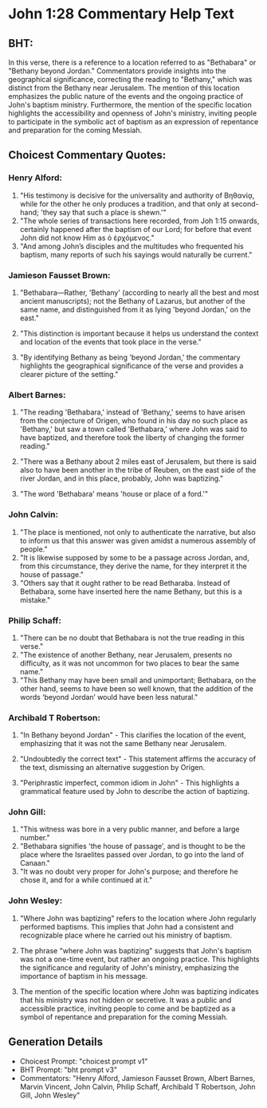 # John 1:28 Commentary Help Text

## BHT:
In this verse, there is a reference to a location referred to as "Bethabara" or "Bethany beyond Jordan." Commentators provide insights into the geographical significance, correcting the reading to "Bethany," which was distinct from the Bethany near Jerusalem. The mention of this location emphasizes the public nature of the events and the ongoing practice of John's baptism ministry. Furthermore, the mention of the specific location highlights the accessibility and openness of John's ministry, inviting people to participate in the symbolic act of baptism as an expression of repentance and preparation for the coming Messiah.

## Choicest Commentary Quotes:
### Henry Alford:
1. "His testimony is decisive for the universality and authority of Βηθανίᾳ, while for the other he only produces a tradition, and that only at second-hand; 'they say that such a place is shewn.'" 
2. "The whole series of transactions here recorded, from Joh 1:15 onwards, certainly happened after the baptism of our Lord; for before that event John did not know Him as ὁ ἐρχόμενος." 
3. "And among John’s disciples and the multitudes who frequented his baptism, many reports of such his sayings would naturally be current."

### Jamieson Fausset Brown:
1. "Bethabara—Rather, 'Bethany' (according to nearly all the best and most ancient manuscripts); not the Bethany of Lazarus, but another of the same name, and distinguished from it as lying 'beyond Jordan,' on the east." 

2. "This distinction is important because it helps us understand the context and location of the events that took place in the verse." 

3. "By identifying Bethany as being 'beyond Jordan,' the commentary highlights the geographical significance of the verse and provides a clearer picture of the setting."

### Albert Barnes:
1. "The reading 'Bethabara,' instead of 'Bethany,' seems to have arisen from the conjecture of Origen, who found in his day no such place as 'Bethany,' but saw a town called 'Bethabara,' where John was said to have baptized, and therefore took the liberty of changing the former reading." 

2. "There was a Bethany about 2 miles east of Jerusalem, but there is said also to have been another in the tribe of Reuben, on the east side of the river Jordan, and in this place, probably, John was baptizing." 

3. "The word 'Bethabara' means 'house or place of a ford.'"

### John Calvin:
1. "The place is mentioned, not only to authenticate the narrative, but also to inform us that this answer was given amidst a numerous assembly of people."
2. "It is likewise supposed by some to be a passage across Jordan, and, from this circumstance, they derive the name, for they interpret it the house of passage."
3. "Others say that it ought rather to be read Betharaba. Instead of Bethabara, some have inserted here the name Bethany, but this is a mistake."

### Philip Schaff:
1. "There can be no doubt that Bethabara is not the true reading in this verse." 
2. "The existence of another Bethany, near Jerusalem, presents no difficulty, as it was not uncommon for two places to bear the same name." 
3. "This Bethany may have been small and unimportant; Bethabara, on the other hand, seems to have been so well known, that the addition of the words ‘beyond Jordan’ would have been less natural."

### Archibald T Robertson:
1. "In Bethany beyond Jordan" - This clarifies the location of the event, emphasizing that it was not the same Bethany near Jerusalem. 

2. "Undoubtedly the correct text" - This statement affirms the accuracy of the text, dismissing an alternative suggestion by Origen. 

3. "Periphrastic imperfect, common idiom in John" - This highlights a grammatical feature used by John to describe the action of baptizing.

### John Gill:
1. "This witness was bore in a very public manner, and before a large number."
2. "Bethabara signifies 'the house of passage', and is thought to be the place where the Israelites passed over Jordan, to go into the land of Canaan."
3. "It was no doubt very proper for John's purpose; and therefore he chose it, and for a while continued at it."

### John Wesley:
1. "Where John was baptizing" refers to the location where John regularly performed baptisms. This implies that John had a consistent and recognizable place where he carried out his ministry of baptism.

2. The phrase "where John was baptizing" suggests that John's baptism was not a one-time event, but rather an ongoing practice. This highlights the significance and regularity of John's ministry, emphasizing the importance of baptism in his message.

3. The mention of the specific location where John was baptizing indicates that his ministry was not hidden or secretive. It was a public and accessible practice, inviting people to come and be baptized as a symbol of repentance and preparation for the coming Messiah.


## Generation Details
- Choicest Prompt: "choicest prompt v1"
- BHT Prompt: "bht prompt v3"
- Commentators: "Henry Alford, Jamieson Fausset Brown, Albert Barnes, Marvin Vincent, John Calvin, Philip Schaff, Archibald T Robertson, John Gill, John Wesley"
